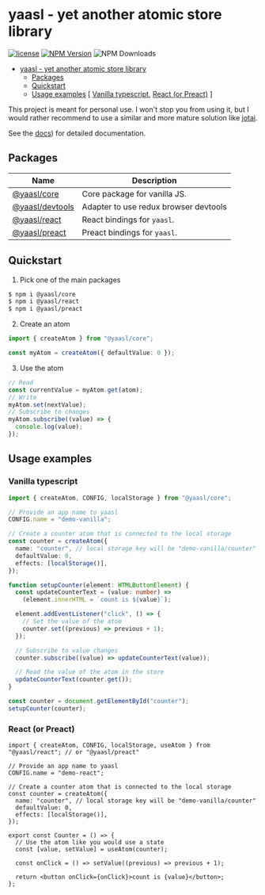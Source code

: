# yaasl - yet another atomic store library

[![license](https://img.shields.io/github/license/PrettyCoffee/yaasl)](./LICENSE) [![NPM Version](https://img.shields.io/npm/v/%40yaasl%2Fcore)](https://www.npmjs.com/package/@yaasl/core) ![NPM Downloads](https://img.shields.io/npm/dw/%40yaasl%2Fcore)

<!-- >> TOC >> -->

- [yaasl - yet another atomic store library](#yaasl---yet-another-atomic-store-library)
  - [Packages](#packages)
  - [Quickstart](#quickstart)
  - [Usage examples](#usage-examples) [ [Vanilla typescript](#vanilla-typescript), [React (or Preact)](#react-or-preact) ]
  <!-- << TOC << -->

This project is meant for personal use.
I won't stop you from using it, but I would rather recommend to use a similar
and more mature solution like [jotai](https://jotai.org/).

See the [docs](https://prettycoffee.github.io/yaasl/)) for detailed documentation.

## Packages

| Name                                        | Description                           |
| ------------------------------------------- | ------------------------------------- |
| [@yaasl/core](./docs/pages/core.md)         | Core package for vanilla JS.          |
| [@yaasl/devtools](./docs/pages/devtools.md) | Adapter to use redux browser devtools |
| [@yaasl/react](./docs/pages/react.md)       | React bindings for `yaasl`.           |
| [@yaasl/preact](./docs/pages/preact.md)     | Preact bindings for `yaasl`.          |

## Quickstart

1. Pick one of the main packages

```sh
$ npm i @yaasl/core
$ npm i @yaasl/react
$ npm i @yaasl/preact
```

2. Create an atom

```ts
import { createAtom } from "@yaasl/core";

const myAtom = createAtom({ defaultValue: 0 });
```

3. Use the atom

```ts
// Read
const currentValue = myAtom.get(atom);
// Write
myAtom.set(nextValue);
// Subscribe to changes
myAtom.subscribe((value) => {
  console.log(value);
});
```

## Usage examples

### Vanilla typescript

```ts
import { createAtom, CONFIG, localStorage } from "@yaasl/core";

// Provide an app name to yaasl
CONFIG.name = "demo-vanilla";

// Create a counter atom that is connected to the local storage
const counter = createAtom({
  name: "counter", // local storage key will be "demo-vanilla/counter"
  defaultValue: 0,
  effects: [localStorage()],
});

function setupCounter(element: HTMLButtonElement) {
  const updateCounterText = (value: number) =>
    (element.innerHTML = `count is ${value}`);

  element.addEventListener("click", () => {
    // Set the value of the atom
    counter.set((previous) => previous + 1);
  });

  // Subscribe to value changes
  counter.subscribe((value) => updateCounterText(value));

  // Read the value of the atom in the store
  updateCounterText(counter.get());
}

const counter = document.getElementById("counter");
setupCounter(counter);
```

### React (or Preact)

```tsx
import { createAtom, CONFIG, localStorage, useAtom } from "@yaasl/react"; // or "@yaasl/preact"

// Provide an app name to yaasl
CONFIG.name = "demo-react";

// Create a counter atom that is connected to the local storage
const counter = createAtom({
  name: "counter", // local storage key will be "demo-vanilla/counter"
  defaultValue: 0,
  effects: [localStorage()],
});

export const Counter = () => {
  // Use the atom like you would use a state
  const [value, setValue] = useAtom(counter);

  const onClick = () => setValue((previous) => previous + 1);

  return <button onClick={onClick}>count is {value}</button>;
};
```
